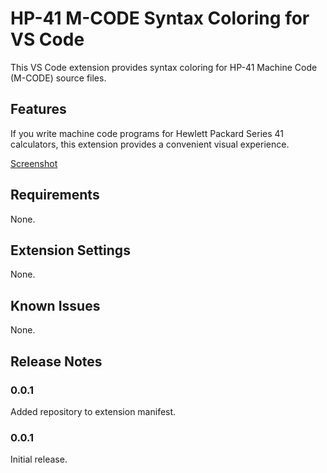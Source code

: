 # HP-41 M-CODE Syntax Coloring for VS Code

This VS Code extension provides syntax coloring for HP-41 Machine Code (M-CODE) source files.

## Features

If you write machine code programs for Hewlett Packard Series 41 calculators, this extension provides a convenient visual experience.

[Screenshot](images/screenshot1.png)

## Requirements

None.

## Extension Settings

None.

## Known Issues

None.

## Release Notes

### 0.0.1

Added repository to extension manifest.

### 0.0.1

Initial release.
